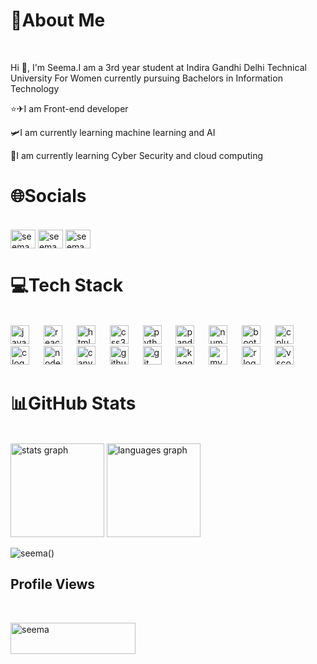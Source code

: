 <div style="background-color:🖤 ,color⚪">
<h1>💫About Me</h1>
<br>  
  <p align="left">Hi 👋, I'm Seema.I am a 3rd year student at Indira Gandhi Delhi Technical University For Women currently pursuing Bachelors in Information Technology </p>
<p align="left"> ⭐✈I am Front-end developer</p>
<p align="left"> 🛩️I am currently learning machine learning and AI</p>
<p align="left"> 🔐I am currently learning Cyber Security and cloud computing </p></div>


<h1 align="left">🌐Socials</h1>
<br>
<palign="left">
<a href="https://twitter.com/seema" target="blank"><img align="center" src="https://raw.githubusercontent.com/rahuldkjain/github-profile-readme-generator/master/src/images/icons/Social/twitter.svg" alt="seema" height="30" width="40" /></a>
<a href="https://linkedin.com/in/seema seema" target="blank"><img align="center" src="https://raw.githubusercontent.com/rahuldkjain/github-profile-readme-generator/master/src/images/icons/Social/linked-in-alt.svg" alt="seema seema" height="30" width="40" /></a>
<a href="https://www.leetcode.com/seema" target="blank"><img align="center" src="https://raw.githubusercontent.com/rahuldkjain/github-profile-readme-generator/master/src/images/icons/Social/leet-code.svg" alt="seema" height="30" width="40" /></a>
</p>

<h1 align="left">💻Tech Stack</h1>
<br>




<div align="left">
  <img src="https://cdn.jsdelivr.net/gh/devicons/devicon/icons/javascript/javascript-original.svg" height="30" alt="javascript logo"  />
  <img width="15" />
  <img src="https://cdn.jsdelivr.net/gh/devicons/devicon/icons/react/react-original.svg" height="30" alt="react logo"  />
  <img width="15" />
  <img src="https://cdn.jsdelivr.net/gh/devicons/devicon/icons/html5/html5-original.svg" height="30" alt="html5 logo"  />
  <img width="15" />
  
  <img src="https://cdn.jsdelivr.net/gh/devicons/devicon/icons/css3/css3-original.svg" height="30" alt="css3 logo"  />
  <img width="15" />


  <img src="https://cdn.jsdelivr.net/gh/devicons/devicon/icons/python/python-original.svg" height="30" alt="python logo"  />
  <img width="15" />
  <img src="https://cdn.jsdelivr.net/gh/devicons/devicon/icons/pandas/pandas-original.svg" height="30" alt="pandas logo"  />
  <img width="15" />
  <img src="https://cdn.jsdelivr.net/gh/devicons/devicon/icons/numpy/numpy-original.svg" height="30" alt="numpy logo"  />
  <img width="15" />
  <img src="https://cdn.jsdelivr.net/gh/devicons/devicon/icons/bootstrap/bootstrap-original.svg" height="30" alt="bootstrah2logo"  />
  <img width="15" />


  <img src="https://cdn.jsdelivr.net/gh/devicons/devicon/icons/cplusplus/cplusplus-original.svg" height="30" alt="cplusplus logo"  />
  <img width="15" />
  <img src="https://cdn.jsdelivr.net/gh/devicons/devicon/icons/c/c-original.svg" height="30" alt="c logo"  />
  <img width="15" />
  <img src="https://cdn.jsdelivr.net/gh/devicons/devicon/icons/nodejs/nodejs-original.svg" height="30" alt="nodejs logo"  />
  <img width="15" />
  <img src="https://cdn.jsdelivr.net/gh/devicons/devicon/icons/canva/canva-original.svg" height="30" alt="canva logo"  />
  <img width="15" />

  <img src="https://cdn.jsdelivr.net/gh/devicons/devicon/icons/github/github-original.svg" height="30" alt="github logo"  />
  <img width="15" />
  <img src="https://cdn.jsdelivr.net/gh/devicons/devicon/icons/git/git-original.svg" height="30" alt="git logo"  />
  <img width="15" />
  <img src="https://cdn.jsdelivr.net/gh/devicons/devicon/icons/kaggle/kaggle-original.svg" height="30" alt="kaggle logo"  />
  <img width="15" />
  <img src="https://cdn.jsdelivr.net/gh/devicons/devicon/icons/mysql/mysql-original.svg" height="30" alt="mysql logo"  />
  <img width="15" />
  <img src="https://cdn.jsdelivr.net/gh/devicons/devicon/icons/r/r-original.svg" height="30" alt="r logo"  />
  <img width="15" />
  <img src="https://cdn.jsdelivr.net/gh/devicons/devicon/icons/vscode/vscode-original.svg" height="30" alt="vscode logo"  />
</div>


<h1> 📊GitHub Stats</h1>
<br>
<div align="left">
  <img src="https://github-readme-stats.vercel.app/api?username=seemasangwan&hide_title=false&hide_rank=false&show_icons=true&include_all_commits=true&count_private=true&disable_animations=false&theme=dracula&locale=en&hide_border=false" height="150" alt="stats graph"  />
  <img src="https://github-readme-stats.vercel.app/api/top-langs?username=seemasangwan&locale=en&hide_title=false&layout=compact&card_width=320&langs_count=5&theme=dracula&hide_border=false" height="150" alt="languages graph"  />
  

<p><img align="center" src="https://github-readme-streak-stats.herokuapp.com/?user=seemasangwan&(https://github-readme-streak-stats.herokuapp.com/?user=seemasangwan&theme=monokai&hide_border=false)" alt="seema()" /></p>
</div>

<h2>Profile Views</h2>
<br>
<p align="left"> <img src="https://komarev.com/ghpvc/?username=seemasangwan&label=Profile%20views&color=0e75b6&style=flat" width="200" height="50" alt="seema" /> </p>





